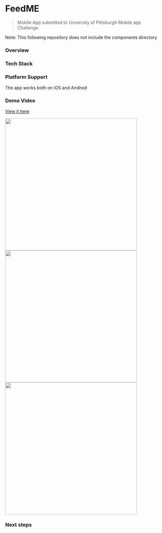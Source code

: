 # FeedME
> Mobile App submitted to University of Pittsburgh Mobile app Challenge
<p>Note: This following repository does not include the components directory</p>


### Overview


### Tech Stack


### Platform Support
<p>The app works both on iOS and Android</p>

### Demo Video
[View it here](https://www.youtube.com/watch?v=pZ2hbjioeI0)

<img src="http://niksingh.net/img/feedMeHome.png" width="425" /> <img src="http://niksingh.net/img/feedMeMap.png" width="425" /> 
<img src="http://niksingh.net/img/feedMeDesc.png" width="425" />


### Next steps
